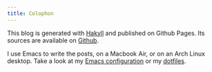 ```yaml
---
title: Colophon
---
```


This blog is generated with [Hakyll][] and published on Github Pages.  Its
sources are available on [Github][].

I use Emacs to write the posts, on a Macbook Air, or on an Arch Linux desktop.
Take a look at my [Emacs configuration][] or my [dotfiles][].

[Hakyll]: http://jaspervdj.be/hakyll/
[github]: https://github.com/lunaryorn/lunaryorn.github.io
[Emacs configuration]: https://github.com/lunaryorn/stante-pede
[dotfiles]: https://github.com/lunaryorn/dotfiles
